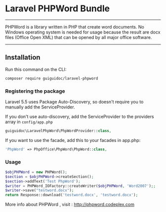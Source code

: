 # Laravel PHPWord Bundle

---

PHPWord is a library written in PHP that create word documents.
No Windows operating system is needed for usage because the result are docx files (Office Open XML) that can be opened by all major office software.

---

## Installation

Run this command on the CLI:
```bash
composer require guiguidoc/laravel-phpword
```

### Registering the package

Laravel 5.5 uses Package Auto-Discovery, so doesn't require you to manually add the ServiceProvider.

If you don't use auto-discovery, add the ServiceProvider to the providers array in `config/app.php`

```php
guiguidoc\LaravelPhpWord\PhpWordProvider::class,
```

If you want to use the facade, add this to your facades in app.php:

```php
'PhpWord' => PhpOffice\PhpWord\PhpWord::class,
```

### Usage ####

```php
$objPHPWord = new PHPWord();
$section = $objPHPWord->createSection();
$section->addText('Test PhpWord');
$writer = PHPWord_IOFactory::createWriter($objPHPWord, 'Word2007');;
$writer->save("testword.docx");
return Response::download('testword.docx', 'testword.docx');
```

More info about PHPWord , visit : http://phpword.codeplex.com
